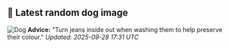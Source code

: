## 🐶 Latest random dog image
![Dog](https://images.dog.ceo/breeds/collie-border/n02106166_3850.jpg)
**Advice:** "Turn jeans inside out when washing them to help preserve their colour."
*Updated: 2025-09-28 17:31 UTC*
